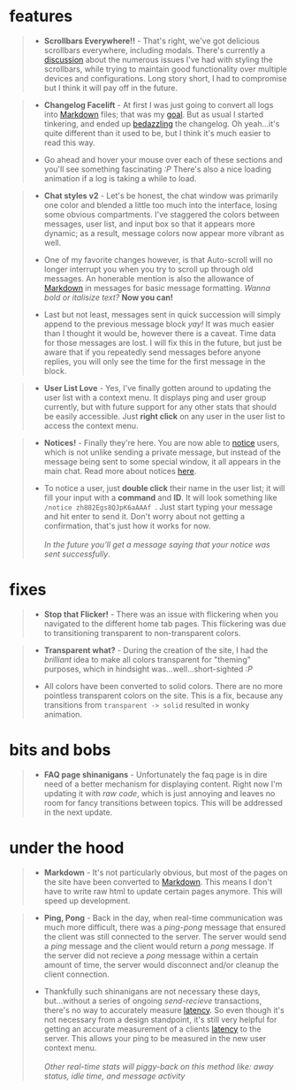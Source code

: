 # features

>- **Scrollbars Everywhere!!** - That's right, we've got delicious scrollbars everywhere, including modals. There's currently a [discussion] about the numerous issues I've had with styling the scrollbars, while trying to maintain good functionality over multiple devices and configurations. Long story short, I had to compromise but I think it will pay off in the future.

>- **Changelog Facelift** - At first I was just going to convert all logs into [Markdown] files; that was my [goal]. But as usual I started tinkering, and ended up [bedazzling] the changelog. Oh yeah...it's quite different than it used to be, but I think it's much easier to read this way.
>
>- Go ahead and hover your mouse over each of these sections and you'll see something fascinating _:P_ There's also a nice loading animation if a log is taking a while to load.

>- **Chat styles v2** - Let's be honest, the chat window was primarily one color and blended a little too much into the interface, losing some obvious compartments. I've staggered the colors between messages, user list, and input box so that it appears more dynamic; as a result, message colors now appear more vibrant as well.
>
>- One of my favorite changes however, is that Auto-scroll will no longer interrupt you when you try to scroll up through old messages. An honerable mention is also the allowance of [Markdown] in messages for basic message formatting. _Wanna bold or italisize text?_ **Now you can!**
>
>- Last but not least, messages sent in quick succession will simply append to the previous message block _yay!_ It was much easier than I thought it would be, however there is a caveat. Time data for those messages are lost. I will fix this in the future, but just be aware that if you repeatedly send messages before anyone replies, you will only see the time for the first message in the block.

>- **User List Love** - Yes, I've finally gotten around to updating the user list with a context menu. It displays ping and user group currently, but with future support for any other stats that should be easily accessible. Just **right click** on any user in the user list to access the context menu.

>- **Notices!** - Finally they're here. You are now able to [notice] users, which is not unlike sending a private message, but instead of the message being sent to some special window, it all appears in the main chat. Read more about notices [here](/#faq/notice).
>
>- To notice a user, just **double click** their name in the user list; it will fill your input with a **command** and **ID**. It will look something like `/notice zh882Egs8QJpK6aAAAf `. Just start typing your message and hit enter to send it. Don't worry about not getting a confirmation, that's just how it works for now. <br/><br/>_In the future you'll get a message saying that your notice was sent successfully_.

# fixes

>- **Stop that Flicker!** - There was an issue with flickering when you navigated to the different home tab pages. This flickering was due to transitioning transparent to non-transparent colors.

>- **Transparent what?** - During the creation of the site, I had the _brilliant_ idea to make all colors transparent for "theming" purposes, which in hindsight was...well...short-sighted _:P_
>
>- All colors have been converted to solid colors. There are no more pointless transparent colors on the site. This is a fix, because any transitions from `transparent -> solid` resulted in wonky animation.

# bits and bobs

>- **FAQ page shinanigans** - Unfortunately the faq page is in dire need of a better mechanism for displaying content. Right now I'm updating it with _raw code_, which is just annoying and leaves no room for fancy transitions between topics. This will be addressed in the next update.

# under the hood

>- **Markdown** - It's not particularly obvious, but most of the pages on the site have been converted to [Markdown]. This means I don't have to write raw html to update certain pages anymore. This will speed up development.

>- **Ping, Pong** - Back in the day, when real-time communication was much more difficult, there was a _ping-pong_ message that ensured the client was still connected to the server. The server would send a _ping_ message and the client would return a _pong_ message. If the server did not recieve a _pong_ message within a certain amount of time, the server would disconnect and/or cleanup the client connection.
>
>- Thankfully such shinanigans are not necessary these days, but...without a series of ongoing _send-recieve_ transactions, there's no way to accurately measure [latency]. So even though it's not necessary from a design standpoint, it's still very helpful for getting an accurate measurement of a clients [latency] to the server. This allows your ping to be measured in the new user context menu.<br/><br/>_Other real-time stats will piggy-back on this method like: away status, idle time, and message activity_


[discussion]:https://github.com/Noumenae/client/issues/46
[goal]:https://github.com/Noumenae/client/issues/39
[markdown]:https://guides.github.com/features/mastering-markdown/
[bedazzling]:https://www.google.com/search?q=what+is+bedazzle
[notice]:/#faq/what-is-a-notice
[latency]:http://whatis.techtarget.com/definition/latency